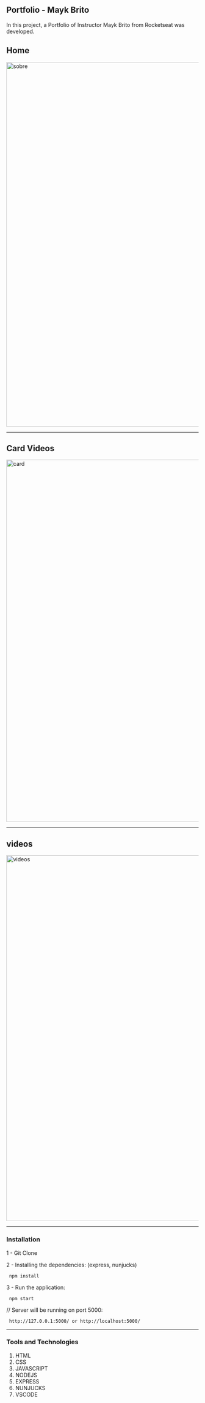  ## Portfolio - Mayk Brito
 In this project, a Portfolio of Instructor Mayk Brito from Rocketseat was developed.
 ##
 ## Home
 <img width="953" alt="sobre" src="https://user-images.githubusercontent.com/26737849/85082611-d6d19100-b1a5-11ea-892c-6c08a87aa92d.PNG">
 <hr>
 
  ## Card Videos
 <img width="947" alt="card" src="https://user-images.githubusercontent.com/26737849/85085786-3d0ee180-b1af-11ea-9d7d-82f705feaab5.PNG">
 <hr>
 
  ## videos
<img width="956" alt="videos" src="https://user-images.githubusercontent.com/26737849/85084816-48acd900-b1ac-11ea-9f1e-56beaf46c5f1.PNG">
 <hr>

  ### Installation
  
  1 - Git Clone

  2 - Installing the dependencies: (express, nunjucks)
  
     npm install 

  3 - Run the application:
  
     npm start
     
 // Server will be running on port 5000:

     http://127.0.0.1:5000/ or http://localhost:5000/
  <hr>  
  
  ### Tools and Technologies
  
  1. HTML
  2. CSS
  3. JAVASCRIPT
  4. NODEJS
  5. EXPRESS
  6. NUNJUCKS
  7. VSCODE
 
